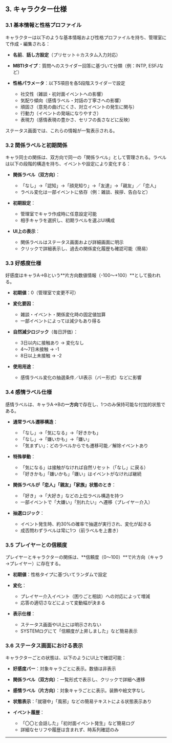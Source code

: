## 3. キャラクター仕様

### 3.1 基本情報と性格プロファイル

キャラクターは以下のような基本情報および性格プロファイルを持ち、管理室にて作成・編集される：

* **名前**、**話し方設定**（プリセット＋カスタム入力対応）
* **MBTIタイプ**：質問へのスライダー回答に基づいて分類（例：INTP, ESFJなど）
* **性格パラメータ**：以下5項目を各5段階スライダーで設定

  * 社交性（雑談・初対面イベントへの影響）
  * 気配り傾向（感情ラベル・対話の丁寧さへの影響）
  * 頑固さ（意見の曲げにくさ、対立イベントの発生に関与）
  * 行動力（イベントの発端になりやすさ）
  * 表現力（感情表現の豊かさ、セリフの長さなどに反映）

ステータス画面では、これらの情報が一覧表示される。

### 3.2 関係ラベルと初期関係

キャラ同士の関係は、双方向で同一の「関係ラベル」として管理される。ラベルは以下の段階的構造を持ち、イベントや設定により変化する：

* **関係ラベル（双方向）**：

  * 「なし」→「認知」→「顔見知り」→「友達」→「親友」／「恋人」
  * ラベル変化は一部イベントに依存（例：雑談、挨拶、告白など）

* **初期設定**：

  * 管理室でキャラ作成時に任意設定可能
  * 相手キャラを選択し、初期ラベルを選ぶUI構成

* **UI上の表示**：

  * 関係ラベルはステータス画面および詳細画面に明示
  * クリックで詳細表示し、過去の関係変化履歴も確認可能（簡易）

### 3.3 好感度仕様

好感度はキャラA→Bという\*\*片方向数値情報（-100～+100）\*\*として扱われる。

* **初期値**：0（管理室で変更不可）

* **変化要因**：

  * 雑談・イベント・関係変化時の固定値加算
  * 一部イベントによっては減少もあり得る

* **自然減少ロジック**（毎日評価）：

  * 3日以内に接触あり → 変化なし
  * 4～7日未接触 → -1
  * 8日以上未接触 → -2

* **使用用途**：

  * 感情ラベル変化の抽選条件／UI表示（バー形式）などに影響

### 3.4 感情ラベル仕様

感情ラベルは、キャラA→Bの**一方向**で存在し、1つのみ保持可能な付加的状態である。

* **通常ラベル遷移構造**：

  * 「なし」→「気になる」→「好きかも」
  * 「なし」→「嫌いかも」→「嫌い」
  * 「気まずい」：どのラベルからでも遷移可能／解除イベントあり

* **特殊挙動**：

  * 「気になる」は接触がなければ自然リセット（「なし」に戻る）
  * 「好きかも」「嫌いかも」「嫌い」はイベントがなければ継続

* **関係ラベルが「恋人」「親友」「家族」状態のとき**：

  * 「好き」→「大好き」などの上位ラベル構造を持つ
  * 一部イベントで「大嫌い」「別れたい」へ遷移（プレイヤー介入）

* **抽選ロジック**：

  * イベント発生時、約30%の確率で抽選が実行され、変化が起きる
  * 成否問わずラベルは常に1つ（前ラベルを上書き）

### 3.5 プレイヤーとの信頼度

プレイヤーとキャラクターの関係は、\*\*信頼度（0～100）\*\*で片方向（キャラ→プレイヤー）に存在する。

* **初期値**：性格タイプに基づいてランダムで設定

* **変化**：

  * プレイヤー介入イベント（困りごと相談）への対応によって増減
  * 応答の適切さなどによって変動幅が決まる

* **表示仕様**：

  * ステータス画面やUI上には明示されない
  * SYSTEMログにて「信頼度が上昇しました」など簡易表示

### 3.6 ステータス画面における表示

キャラクターごとの状態は、以下のようにUI上で確認可能：

* **好感度バー**：対象キャラごとに表示。数値は非表示
* **関係ラベル（双方向）**：一覧形式で表示し、クリックで詳細へ遷移
* **感情ラベル（片方向）**：対象キャラごとに表示。装飾や絵文字なし
* **状態表示**：「就寝中」「風邪」などの簡易テキストによる状態表示あり
* **イベント履歴**：

  * 「〇〇と会話した」「初対面イベント発生」など簡易ログ
  * 詳細なセリフや履歴は含まれず、時系列確認のみ

---
